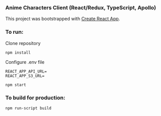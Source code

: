 ### Anime Characters Client (React/Redux, TypeScript, Apollo)

This project was bootstrapped with [Create React App](https://github.com/facebookincubator/create-react-app).

### To run:

Clone repository

```
npm install
```

Configure .env file

```
REACT_APP_API_URL=
REACT_APP_S3_URL=
```

```
npm start
```

### To build for production:

```
npm run-script build
```
